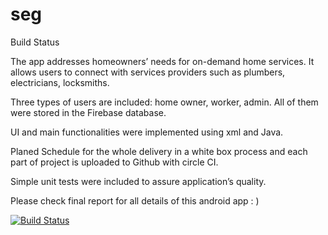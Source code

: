 # seg
Build Status

The app addresses homeowners’ needs for on-demand home services. It allows users to connect with services providers such as plumbers, electricians, locksmiths.

Three types of users are included: home owner, worker, admin. All of them were stored in the Firebase database.

UI and main functionalities were implemented using xml and Java.

Planed Schedule for the whole delivery in a white box process and each part of project is uploaded to Github with circle CI.

Simple unit tests were included to assure application’s quality.


Please check final report for all details of this android app : )



[![Build Status](https://circleci.com/gh/Runnan1997/seg.png?branch=master)](https://circleci.com/gh/Runnan1997/seg)
